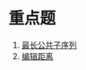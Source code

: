 

# 重点题

1.  [最长公共子序列](https://leetcode.cn/problems/longest-common-subsequence/description/)
2.  [编辑距离](https://leetcode.cn/problems/edit-distance/description/)
